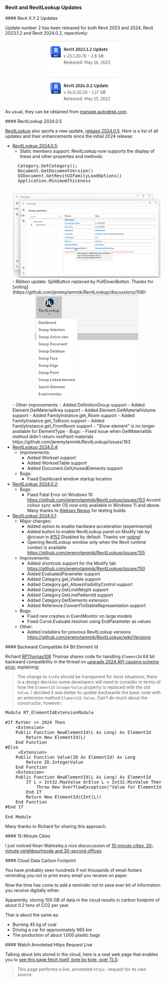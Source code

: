 <head>
<meta http-equiv="Content-Type" content="text/html; charset=utf-8">
<link rel="stylesheet" type="text/css" href="bc.css">
<script src="https://cdn.rawgit.com/google/code-prettify/master/loader/run_prettify.js" type="text/javascript"></script>
</head>

<!---

- 2023-05-15_rvt_updates.png
  https://twitter.com/TheRevitGeek/status/1659593050535120896?s=20
  New @AutodeskRevit updates; go to http://Manage.Autodesk.com to get them
  https://manage.autodesk.com

- RevitLookup
  https://github.com/jeremytammik/RevitLookup/blob/dev/Changelog.md#next-202405
  Release 2024.0.5 (#165)
  * Cleanup
  * Update Nuke
  * Fix GetMaterialIds
  * DefinitionGroup support
  * Disable Show for ElementType
  * Demo project restore
  * Nuke update
  * Material area, volume support
  * Static members support
  * Update Changelog.md
  * Update nuget packages
  * Update Codeowners
  * FamilyInstance rooms support
  * Update Changelog.md

- handling ElementId 64 bit backward compatibility
  https://forums.autodesk.com/t5/revit-api-forum/upgrade-2024-api-causing-schema-error/td-p/11953147

- 15-minute cities, 20-minute neighbourhoods and 30-second offices
  https://www.keanw.com/2023/02/15-minute-cities-20-minute-neighbourhoods-and-30-second-offices.html

- 100 GB of data in the cloud per year results in carbon footprint of about 0.2 tons of CO2?
  That is about the same as:
  Driving a car for approximately 965 km
  Burning 45 kg of coal
  The production of about 1,000 plastic bags

- See this page fetch itself, byte by byte, over TLS
  https://subtls.pages.dev/
  This page performs a live, annotated https: request for its own source.

twitter:

 in the @AutodeskRevit #RevitAPI #BIM @DynamoBIM @AutodeskAPS

&ndash;
...

linkedin:

#BIM #DynamoBIM #AutodeskAPS #Revit #API #IFC #SDK #Autodesk #AEC #adsk

the [Revit API discussion forum](http://forums.autodesk.com/t5/revit-api-forum/bd-p/160) thread

<center>
<img src="img/" alt="" title="" width="600"/>
<p style="font-size: 80%; font-style:italic"></p>
</center>

-->

### Revit and RevitLookup Updates

####<a name="2"></a> Revit X.Y.2 Updates

Update number 2 has been released for both Revit 2023 and 2024, Revit 2023.1.2 and Revit 2024.0.2, repectively:

<center>
<img src="img/2023-05-15_rvt_updates.png" alt="Revit X.Y.2 update" title="Revit X.Y.2 update" width="236"/> <!-- Pixel Height: 205 Pixel Width: 236 -->
</center>

As usual, they can be obtained from [manage.autodesk.com](http://Manage.Autodesk.com).

####<a name="3"></a> RevitLookup 2024.0.5

[RevitLookup](https://github.com/jeremytammik/RevitLookup) also sports a new update,
[release 2024.0.5](https://github.com/jeremytammik/RevitLookup/releases/tag/2024.0.5).
Here is a list of all updates and their enhancements since the initial 2024 release:

- [RevitLookup 2024.0.5](https://github.com/jeremytammik/RevitLookup/releases/edit/2024.0.5):
    - Static members support: RevitLookup now supports the display of these and other properties and methods:
    <pre class="prettyprint">
    Category.GetCategory();
    Document.GetDocumentVersion()
    UIDocument.GetRevitUIFamilyLoadOptions()
    Application.MinimumThickness
    </pre>
    <center>
    <img src="img/revitlookup_static_members.png" alt="Static members" title="Static members" width="600"/> <!-- Pixel Height: 622 Pixel Width: 1,087 -->
    </center>
    - Ribbon update: SplitButton replaced by PullDownButton.
    Thanks for [voting](https://github.com/jeremytammik/RevitLookup/discussions/159)!
    <center>
    <img src="img/revitlookup_splitbutton.png" alt="SplitButton" title="SplitButton" width="335"/> <!-- Pixel Height: 343 Pixel Width: 335 -->
    </center>
    - Other improvements:
        - Added DefinitionGroup support
        - Added Element.GetMaterialArea support
        - Added Element.GetMaterialVolume support
        - Added FamilyInstance.get_Room support
        - Added FamilyInstance.get_ToRoom support
        - Added FamilyInstance.get_FromRoom support
        - "Show element" is no longer available for ElementType
    - Bugs:
        - Fixed issue when GetMaterialIds method didn't return nonPaint materials https://github.com/jeremytammik/RevitLookup/issues/163
- [RevitLookup 2024.0.4](https://github.com/jeremytammik/RevitLookup/releases/edit/2024.0.4):
    - Improvements:
        - Added Workset support
        - Added WorksetTable support
        - Added Document.GetUnusedElements support
    - Bugs:
        - Fixed Dashboard window startup location
- [RevitLookup 2024.0.2](https://github.com/jeremytammik/RevitLookup/releases/edit/2024.0.2):
    - Bugs:
        - Fixed Fatal Error on Windows 10 https://github.com/jeremytammik/RevitLookup/issues/153
          Accent colour sync with OS now only available in Windows 11 and above. Many thanks to [Aleksey Negus](https://t.me/a_negus) for testing builds
- [RevitLookup 2024.0.1](https://github.com/jeremytammik/RevitLookup/releases/edit/2024.0.1):
    - Major changes:
        - Added option to enable hardware acceleration (experimental)
        - Added button to enable RevitLookup panel on Modify tab by @ricaun in [#152](https://github.com/jeremytammik/RevitLookup/pull/152)
          Disabled by default. Thanks vor [voting](https://github.com/jeremytammik/RevitLookup/discussions/151)!
        - Opening RevitLookup window only when the Revit runtime context is available https://github.com/jeremytammik/RevitLookup/issues/155
    - Improvements:
        - Added shortcuts support for the Modify tab https://github.com/jeremytammik/RevitLookup/issues/150
        - Added EvaluatedParameter support
        - Added Category.get_Visible support
        - Added Category.get_AllowsVisibilityControl support
        - Added Category.GetLineWeight support
        - Added Category.GetLinePatternId support
        - Added Category.GetElements extension
        - Added Reference.ConvertToStableRepresentation support
    - Bugs:
        - Fixed rare crashes in EventMonitor on large models
        - Fixed Curve.Evaluate resolver using EndParameter as values
    - Other:
        - Added installers for previous RevitLookup versions https://github.com/jeremytammik/RevitLookup/wiki/Versions

####<a name="4"></a> Backward Compatible 64 Bit Element Id

Richard [RPThomas108](https://forums.autodesk.com/t5/user/viewprofilepage/user-id/1035859) Thomas
shares code for handling `ElementId` 64 bit backward compatibility in the thread
on [upgrade 2024 API causing schema error](https://forums.autodesk.com/t5/revit-api-forum/upgrade-2024-api-causing-schema-error/td-p/11953147),
explaining:

> The change to `Int64` should be transparent for most situations;
there is a design decision some developers will need to consider in terms of how the `ElementId` `IntegerValue` property is replaced with the old `Value`.
I decided it was better to update backwards the base code with an extension method `ElementId.Value`.
Can't do much about the constructor, however:

<pre class="prettyprint">
Module RT_ElementIdExtensionModule

#If RvtVer &gt;= 2024 Then
    &lt;Extension&gt;
    Public Function NewElementId(L As Long) As ElementId
        Return New ElementId(L)
    End Function
#Else
     &lt;Extension&gt;
    Public Function Value(ID As ElementId) As Long
        Return ID.IntegerValue
    End Function
    &lt;Extension&gt;
    Public Function NewElementId(L As Long) As ElementId
        If L &gt; Int32.MaxValue OrElse L &lt; Int32.MinValue Then
            Throw New OverflowException("Value for ElementId out of range.")
        End If
        Return New ElementId(CInt(L))
    End Function
#End If

End Module
</pre>

Many thanks to Richard for sharing this approach.

####<a name="5"></a> 15-Minute Cities

I just noticed Kean Walmsley;s nice discucussion
of [15-minute cities, 20-minute neighbourhoods and 30-second offices](https://www.keanw.com/2023/02/15-minute-cities-20-minute-neighbourhoods-and-30-second-offices.html).

####<a name="6"></a> Cloud Data Carbon Footprint

You have probably seen hundreds if not thousands of email footers reminding you not to print every email you receive on paper.

Now the time has come to add a reminder not to save ever bit of information you receive digitally either.

Apparently, storing 100 GB of data in the cloud results in carbon footprint of about 0.2 tons of CO2 per year.

That is about the same as:

- Burning 45 kg of coal
- Driving a car for approximately 965 km
- The production of about 1,000 plastic bags

####<a name="7"></a> Watch Annoteted Https Request Live

Talking about bits stored in the cloud, here is a neat web page that enables you
to [see this page fetch itself, byte by byte, over TLS](https://subtls.pages.dev/):

> This page performs a live, annotated `https:` request for its own source.

